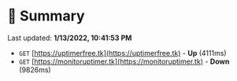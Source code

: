 # 📖 Summary
Last updated: **1/13/2022, 10:41:53 PM**

- `GET` [https://uptimerfree.tk](https://uptimerfree.tk) - **Up** (4111ms)
- `GET` [https://monitoruptimer.tk](https://monitoruptimer.tk) - **Down** (9826ms)
